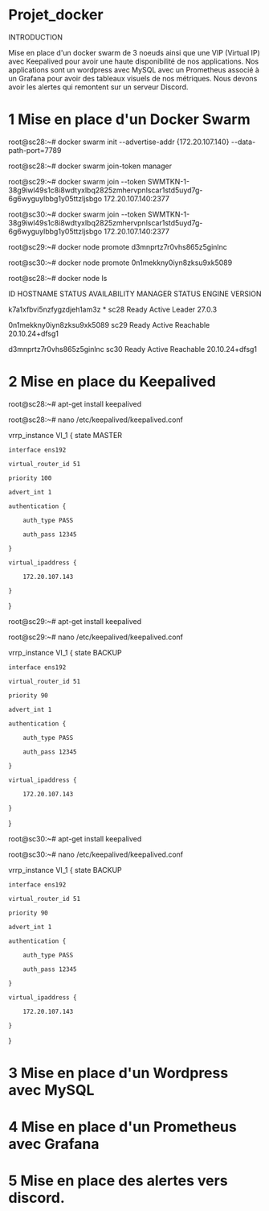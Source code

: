 # Projet_docker

INTRODUCTION

Mise en place d'un docker swarm de 3 noeuds ainsi que une VIP (Virtual IP) avec Keepalived pour avoir une haute disponibilité de nos applications.
Nos applications sont un wordpress avec MySQL avec un Prometheus associé à un Grafana pour avoir des tableaux visuels de nos métriques. Nous devons avoir les alertes qui remontent sur un serveur Discord.

# 1 Mise en place d'un Docker Swarm

root@sc28:~# docker swarm init --advertise-addr {172.20.107.140} --data-path-port=7789

root@sc28:~# docker swarm join-token manager

root@sc29:~# docker swarm join --token SWMTKN-1-38g9iwl49s1c8i8wdtyxlbq2825zmhervpnlscar1std5uyd7g-6g6wyguylbbg1y05ttzljsbgo 172.20.107.140:2377

root@sc30:~# docker swarm join --token SWMTKN-1-38g9iwl49s1c8i8wdtyxlbq2825zmhervpnlscar1std5uyd7g-6g6wyguylbbg1y05ttzljsbgo 172.20.107.140:2377

root@sc29:~# docker node promote d3mnprtz7r0vhs865z5ginlnc

root@sc30:~# docker node promote 0n1mekkny0iyn8zksu9xk5089

root@sc28:~# docker node ls 

ID                            HOSTNAME   STATUS    AVAILABILITY   MANAGER STATUS   ENGINE VERSION

k7a1xfbvi5nzfygzdjeh1am3z *   sc28       Ready     Active         Leader           27.0.3

0n1mekkny0iyn8zksu9xk5089     sc29       Ready     Active         Reachable        20.10.24+dfsg1

d3mnprtz7r0vhs865z5ginlnc     sc30       Ready     Active         Reachable        20.10.24+dfsg1

# 2 Mise en place du Keepalived

root@sc28:~# apt-get install keepalived

root@sc28:~# nano /etc/keepalived/keepalived.conf

vrrp_instance VI_1 {
    state MASTER
    
    interface ens192
    
    virtual_router_id 51
    
    priority 100
    
    advert_int 1
    
    authentication {
    
        auth_type PASS
        
        auth_pass 12345
        
    }
    
    virtual_ipaddress {
    
        172.20.107.143
        
    } 
}

root@sc29:~# apt-get install keepalived

root@sc29:~# nano /etc/keepalived/keepalived.conf

vrrp_instance VI_1 {
    state BACKUP
    
    interface ens192
    
    virtual_router_id 51
    
    priority 90
    
    advert_int 1
    
    authentication {
    
        auth_type PASS
        
        auth_pass 12345
        
    }
    
    virtual_ipaddress {
    
        172.20.107.143
        
    }
}

root@sc30:~# apt-get install keepalived

root@sc30:~# nano /etc/keepalived/keepalived.conf

vrrp_instance VI_1 {
    state BACKUP
    
    interface ens192
    
    virtual_router_id 51
    
    priority 90
    
    advert_int 1
    
    authentication {
    
        auth_type PASS
        
        auth_pass 12345
        
    }
    
    virtual_ipaddress {
    
        172.20.107.143
        
    }
}

# 3 Mise en place d'un Wordpress avec MySQL

# 4 Mise en place d'un Prometheus avec Grafana

# 5 Mise en place des alertes vers discord.


